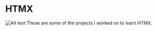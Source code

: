 # HTMX
![Alt text](https://cdn.hashnode.com/res/hashnode/image/upload/v1693327098917/8756f591-3683-426d-9277-17f26ed4f12a.png)
These are some of the projects I worked on to learn HTMX.
